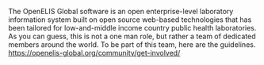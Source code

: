 The OpenELIS Global software is an open enterprise-level laboratory information
system built on open source web-based technologies that has been tailored for
low-and-middle income country public health laboratories. As you can guess, this
is not a one man role, but rather a team of dedicated members around the world.
To be part of this team, here are the guidelines.
https://openelis-global.org/community/get-involved/
